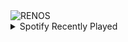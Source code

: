 <div align="justify">
<picture>
    <source media="(prefers-color-scheme: dark)" srcset="https://i.ibb.co/KqWPmC0/output-gif.gif">
    <source media="(prefers-color-scheme: light)" srcset="https://i.ibb.co/KqWPmC0/output-gif.gif">
    <img alt="RENOS" src="https://i.ibb.co/KqWPmC0/output-gif.gif">
</picture>
<details>
<summary>Spotify Recently Played</summary>
<img src="https://spotify-recently-played-readme.vercel.app/api?user=31d6d6zerc5ct6kck32na2ozsqf4&unique=1&width=400" alt="Spotify" />
</details>
</div>

<!-- Image deletion URL: https://ibb.co/58L02qM/2ecee7b2df15ef8f1233ed0e4ab39754 -->
